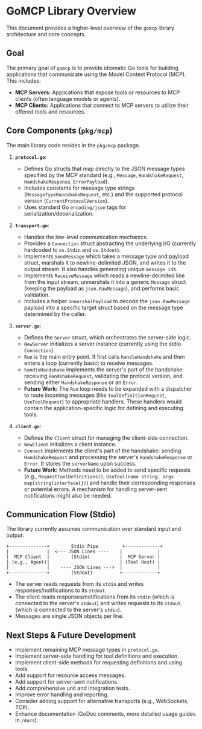 # GoMCP Library Overview

This document provides a higher-level overview of the `gomcp` library architecture and core concepts.

## Goal

The primary goal of `gomcp` is to provide idiomatic Go tools for building applications that communicate using the Model Context Protocol (MCP). This includes:

- **MCP Servers:** Applications that expose tools or resources to MCP clients (often language models or agents).
- **MCP Clients:** Applications that connect to MCP servers to utilize their offered tools and resources.

## Core Components (`pkg/mcp`)

The main library code resides in the `pkg/mcp` package.

1.  **`protocol.go`**:

    - Defines Go structs that map directly to the JSON message types specified by the MCP standard (e.g., `Message`, `HandshakeRequest`, `HandshakeResponse`, `ErrorPayload`).
    - Includes constants for message type strings (`MessageTypeHandshakeRequest`, etc.) and the supported protocol version (`CurrentProtocolVersion`).
    - Uses standard Go `encoding/json` tags for serialization/deserialization.

2.  **`transport.go`**:

    - Handles the low-level communication mechanics.
    - Provides a `Connection` struct abstracting the underlying I/O (currently hardcoded to `os.Stdin` and `os.Stdout`).
    - Implements `SendMessage` which takes a message type and payload struct, marshals it to newline-delimited JSON, and writes it to the output stream. It also handles generating unique `message_id`s.
    - Implements `ReceiveMessage` which reads a newline-delimited line from the input stream, unmarshals it into a generic `Message` struct (keeping the payload as `json.RawMessage`), and performs basic validation.
    - Includes a helper `UnmarshalPayload` to decode the `json.RawMessage` payload into a specific target struct based on the message type determined by the caller.

3.  **`server.go`**:

    - Defines the `Server` struct, which orchestrates the server-side logic.
    - `NewServer` initializes a server instance (currently using the stdio `Connection`).
    - `Run` is the main entry point. It first calls `handleHandshake` and then enters a loop (currently basic) to receive messages.
    - `handleHandshake` implements the server's part of the handshake: receiving `HandshakeRequest`, validating the protocol version, and sending either `HandshakeResponse` or an `Error`.
    - **Future Work:** The `Run` loop needs to be expanded with a dispatcher to route incoming messages (like `ToolDefinitionRequest`, `UseToolRequest`) to appropriate handlers. These handlers would contain the application-specific logic for defining and executing tools.

4.  **`client.go`**:
    - Defines the `Client` struct for managing the client-side connection.
    - `NewClient` initializes a client instance.
    - `Connect` implements the client's part of the handshake: sending `HandshakeRequest` and processing the server's `HandshakeResponse` or `Error`. It stores the `serverName` upon success.
    - **Future Work:** Methods need to be added to send specific requests (e.g., `RequestToolDefinitions()`, `UseTool(name string, args map[string]interface{})`) and handle their corresponding responses or potential errors. A mechanism for handling server-sent notifications might also be needed.

## Communication Flow (Stdio)

The library currently assumes communication over standard input and output:

```
+--------------+        Stdio Pipe         +-------------+
|              |  <--- JSON Lines ----    |             |
|  MCP Client  |        (Stdin)           |  MCP Server |
| (e.g., Agent)|                          | (Tool Host) |
|              |    ---- JSON Lines --->  |             |
+--------------+        (Stdout)          +-------------+
```

- The server reads requests from its `stdin` and writes responses/notifications to its `stdout`.
- The client reads responses/notifications from its `stdin` (which is connected to the server's `stdout`) and writes requests to its `stdout` (which is connected to the server's `stdin`).
- Messages are single JSON objects per line.

## Next Steps & Future Development

- Implement remaining MCP message types in `protocol.go`.
- Implement server-side handling for tool definitions and execution.
- Implement client-side methods for requesting definitions and using tools.
- Add support for resource access messages.
- Add support for server-sent notifications.
- Add comprehensive unit and integration tests.
- Improve error handling and reporting.
- Consider adding support for alternative transports (e.g., WebSockets, TCP).
- Enhance documentation (GoDoc comments, more detailed usage guides in `/docs`).
